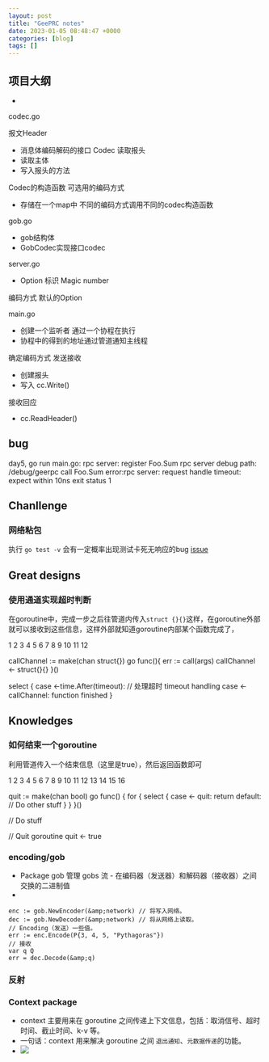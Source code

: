```yaml
---
layout: post
title: "GeePRC notes"
date: 2023-01-05 08:48:47 +0000
categories: [blog]
tags: []
---
```


## [](#%E9%A1%B9%E7%9B%AE%E5%A4%A7%E7%BA%B2)项目大纲

- 

codec.go

报文Header
- 消息体编码解码的接口 Codec
读取报头
- 读取主体
- 写入报头的方法

Codec的构造函数
可选用的编码方式
- 存储在一个map中
不同的编码方式调用不同的codec构造函数

gob.go

- gob结构体
- GobCodec实现接口codec

server.go

- Option
标识
Magic number

编码方式
默认的Option

main.go

- 创建一个监听者
通过一个协程在执行
- 协程中的得到的地址通过管道通知主线程

确定编码方式
发送接收
- 创建报头
- 写入
cc.Write()

接收回应
- cc.ReadHeader()

## [](#bug)bug

day5, go run main.go:
rpc server: register Foo.Sum
rpc server debug path: /debug/geerpc
call Foo.Sum error:rpc server: request handle timeout: expect within 10ns
exit status 1

## [](#Chanllenge)Chanllenge
### [](#%E7%BD%91%E7%BB%9C%E7%B2%98%E5%8C%85)网络粘包

执行 `go test -v` 会有一定概率出现测试卡死无响应的bug
[issue](https://github.com/geektutu/7days-golang/issues/26)

## [](#Great-designs)Great designs
### [](#%E4%BD%BF%E7%94%A8%E9%80%9A%E9%81%93%E5%AE%9E%E7%8E%B0%E8%B6%85%E6%97%B6%E5%88%A4%E6%96%AD)使用通道实现超时判断

在goroutine中，完成一步之后往管道内传入`struct {}{}`这样，在goroutine外部就可以接收到这些信息，这样外部就知道goroutine内部某个函数完成了，

1
2
3
4
5
6
7
8
9
10
11
12

callChannel := make(chan struct{})
go func(){
  err := call(args)
  callChannel &lt;- struct{}{}
}()

select {
  case &lt;-time.After(timeout):  // 处理超时
    timeout handling
  case &lt;-callChannel:
    function finished
}

## [](#Knowledges)Knowledges
### [](#%E5%A6%82%E4%BD%95%E7%BB%93%E6%9D%9F%E4%B8%80%E4%B8%AAgoroutine)如何结束一个goroutine

利用管道传入一个结束信息（这里是true），然后返回函数即可

1
2
3
4
5
6
7
8
9
10
11
12
13
14
15
16

quit := make(chan bool)
go func() {
    for {
        select {
        case &lt;- quit:
            return
        default:
            // Do other stuff
        }
    }
}()

// Do stuff

// Quit goroutine
quit &lt;- true

### [](#encoding-gob)encoding/gob

- Package gob 管理 gobs 流 - 在编码器（发送器）和解码器（接收器）之间交换的二进制值
- 
```
enc := gob.NewEncoder(&amp;network) // 将写入网络。
dec := gob.NewDecoder(&amp;network) // 将从网络上读取。
// Encoding（发送）一些值。
err := enc.Encode(P{3, 4, 5, "Pythagoras"})
// 接收
var q Q
err = dec.Decode(&amp;q)
```

### [](#%E5%8F%8D%E5%B0%84)反射
### [](#Context-package)Context package

- context 主要用来在 goroutine 之间传递上下文信息，包括：取消信号、超时时间、截止时间、k-v 等。
- 一句话：context 用来解决 goroutine 之间 `退出通知`、`元数据传递`的功能。
- ![](https://pic3.zhimg.com/80/v2-6a27526f536505cea08a5813ccce05b2_720w.webp)